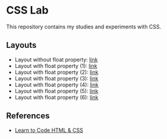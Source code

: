 # CSS Lab

This repository contains my studies and experiments with CSS.

## Layouts

- Layout without float property: [link](/layout_without_float.html)
- Layout with float property (1): [link](/layout_with_float_1.html)
- Layout with float property (2): [link](/layout_with_float_2.html)
- Layout with float property (3): [link](/layout_with_float_3.html)
- Layout with float property (4): [link](/layout_with_float_4.html)
- Layout with float property (5): [link](/layout_with_float_5.html)
- Layout with float property (6): [link](/layout_with_float_6.html)

## References

- [Learn to Code HTML & CSS](https://learn.shayhowe.com/html-css/)

